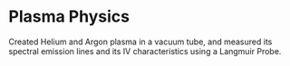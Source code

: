 # Plasma Physics
Created Helium and Argon plasma in a vacuum tube, and measured its spectral emission lines and its IV characteristics using a Langmuir Probe.
